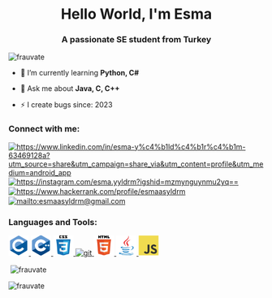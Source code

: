 <h1 align="center">Hello World, I'm Esma</h1>
<h3 align="center">A passionate SE student from Turkey</h3>

<p align="left"> <img src="https://komarev.com/ghpvc/?username=frauvate&label=Profile%20views&color=0e75b6&style=flat" alt="frauvate" /> </p>

- 🔭 I’m currently learning **Python, C#**

- 💬 Ask me about **Java, C, C++**

- ⚡ I create bugs since: 2023

<h3 align="left">Connect with me:</h3>
<p align="left">
<a href="https://linkedin.com/in/https://www.linkedin.com/in/esma-y%c4%b1ld%c4%b1r%c4%b1m-63469128a?utm_source=share&utm_campaign=share_via&utm_content=profile&utm_medium=android_app" target="blank"><img align="center" src="https://raw.githubusercontent.com/rahuldkjain/github-profile-readme-generator/master/src/images/icons/Social/linked-in-alt.svg" alt="https://www.linkedin.com/in/esma-y%c4%b1ld%c4%b1r%c4%b1m-63469128a?utm_source=share&utm_campaign=share_via&utm_content=profile&utm_medium=android_app" height="30" width="40" /></a>
<a href="https://instagram.com/https://instagram.com/esma.yyldrm?igshid=mzmynguynmu2yq==" target="blank"><img align="center" src="https://raw.githubusercontent.com/rahuldkjain/github-profile-readme-generator/master/src/images/icons/Social/instagram.svg" alt="https://instagram.com/esma.yyldrm?igshid=mzmynguynmu2yq==" height="30" width="40" /></a>
<a href="https://www.hackerrank.com/https://www.hackerrank.com/profile/esmaasyldrm" target="blank"><img align="center" src="https://raw.githubusercontent.com/rahuldkjain/github-profile-readme-generator/master/src/images/icons/Social/hackerrank.svg" alt="https://www.hackerrank.com/profile/esmaasyldrm" height="30" width="40" /></a>
<a href="mailto:esmaasyldrm@gmail.com" target="blank"><img align="center" src="https://github.com/gauravghongde/social-icons/blob/master/PNG/Color/Gmail.png" alt="mailto:esmaasyldrm@gmail.com" height="30" width="40"/></a>
</p>

<h3 align="left">Languages and Tools:</h3>
<p align="left"> <a href="https://www.cprogramming.com/" target="_blank" rel="noreferrer"> <img src="https://raw.githubusercontent.com/devicons/devicon/master/icons/c/c-original.svg" alt="c" width="40" height="40"/> </a> <a href="https://www.w3schools.com/cpp/" target="_blank" rel="noreferrer"> <img src="https://raw.githubusercontent.com/devicons/devicon/master/icons/cplusplus/cplusplus-original.svg" alt="cplusplus" width="40" height="40"/> </a> <a href="https://www.w3schools.com/css/" target="_blank" rel="noreferrer"> <img src="https://raw.githubusercontent.com/devicons/devicon/master/icons/css3/css3-original-wordmark.svg" alt="css3" width="40" height="40"/> </a> <a href="https://git-scm.com/" target="_blank" rel="noreferrer"> <img src="https://www.vectorlogo.zone/logos/git-scm/git-scm-icon.svg" alt="git" width="40" height="40"/> </a> <a href="https://www.w3.org/html/" target="_blank" rel="noreferrer"> <img src="https://raw.githubusercontent.com/devicons/devicon/master/icons/html5/html5-original-wordmark.svg" alt="html5" width="40" height="40"/> </a> <a href="https://www.java.com" target="_blank" rel="noreferrer"> <img src="https://raw.githubusercontent.com/devicons/devicon/master/icons/java/java-original.svg" alt="java" width="40" height="40"/> </a> <a href="https://developer.mozilla.org/en-US/docs/Web/JavaScript" target="_blank" rel="noreferrer"> <img src="https://raw.githubusercontent.com/devicons/devicon/master/icons/javascript/javascript-original.svg" alt="javascript" width="40" height="40"/> </a> </p>

<p>&nbsp;<img align="center" src="https://github-readme-stats.vercel.app/api?username=frauvate&show_icons=true&locale=en" alt="frauvate" /></p>

<p><img align="center" src="https://github-readme-streak-stats.herokuapp.com/?user=frauvate&" alt="frauvate" /></p>

